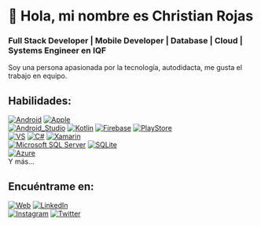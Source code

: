 # 👋 Hola, mi nombre es Christian Rojas
### Full Stack Developer | Mobile Developer | Database | Cloud | Systems Engineer en IQF
 
Soy una persona apasionada por la tecnología, autodidacta, me gusta el trabajo en equipo.


## Habilidades:
[![Android](https://img.shields.io/badge/Android-339933?style=for-the-badge&logo=android&logoColor=white&labelColor=101010)]()
[![Apple](https://img.shields.io/badge/iOS-999999?style=for-the-badge&logo=apple&logoColor=white&labelColor=101010)]()
</br>
[![Android_Studio](https://img.shields.io/badge/Android_Studio-339933?style=for-the-badge&logo=android-studio&logoColor=white&labelColor=101010)]()
[![Kotlin](https://img.shields.io/badge/Kotlin-EE7B30?style=for-the-badge&logo=kotlin&logoColor=white&labelColor=101010)]()
[![Firebase](https://img.shields.io/badge/Firebase-FFCA28?style=for-the-badge&logo=firebase&logoColor=white&labelColor=101010)]()
[![PlayStore](https://img.shields.io/badge/PlayStore-339933?style=for-the-badge&logo=googleplay&logoColor=white&labelColor=101010)]()
</br>
[![VS](https://img.shields.io/badge/Visual_Studio-A540F9?style=for-the-badge&logo=visualstudio&logoColor=white&labelColor=101010)]()
[![C#](https://img.shields.io/badge/C_Sharp-A540F9?style=for-the-badge&logo=csharp&logoColor=white&labelColor=101010)]()
[![Xamarin](https://img.shields.io/badge/Xamarin-A540F9?style=for-the-badge&logo=xamarin&logoColor=white&labelColor=101010)]()
</br>
[![Microsoft SQL Server](https://img.shields.io/badge/SQL_Server-FFCA28?style=for-the-badge&logo=microsoftsqlserver&logoColor=white&labelColor=101010)]()
[![SQLite](https://img.shields.io/badge/SQLite-FFCA28?style=for-the-badge&logo=sqlite&logoColor=white&labelColor=101010)]()
</br>
[![Azure](https://img.shields.io/badge/Azure-0095D5?style=for-the-badge&logo=microsoftazure&logoColor=white&labelColor=101010)]()
</br>
Y más...

 
## Encuéntrame en:
[![Web](https://img.shields.io/badge/Mi_Sitio_Web-No_Disponible-14a1f0?style=for-the-badge&logo=wordpress&logoColor=white&labelColor=101010)]()
[![LinkedIn](https://img.shields.io/badge/LinkedIn-Christian_Rojas-0077B5?style=for-the-badge&logo=linkedin&logoColor=white&labelColor=101010)](https://www.linkedin.com/in/christianrojas04/)
</br>
[![Instagram](https://img.shields.io/badge/Instagram-@christianrojas04-E4405F?style=for-the-badge&logo=instagram&logoColor=white&labelColor=101010)](https://www.instagram.com/christianrojas04)
[![Twitter](https://img.shields.io/badge/Twitter-@Cjrh04-1DA1F2?style=for-the-badge&logo=twitter&logoColor=white&labelColor=101010)](https://twitter.com/Cjrh04)


 
